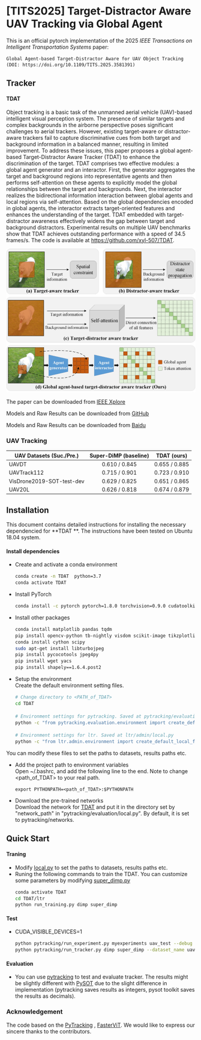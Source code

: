# [TITS2025] Target-Distractor Aware UAV Tracking via Global Agent

This is an official pytorch implementation of the 2025 *IEEE Transactions on Intelligent Transportation Systems* paper:

```
Global Agent-based Target-Distractor Aware for UAV Object Tracking 
(DOI: https://doi.org/10.1109/TITS.2025.3581391)
```

## Tracker
#### TDAT ####

Object tracking is a basic task of the unmanned aerial vehicle (UAV)-based intelligent visual perception system. 
The presence of similar targets and complex backgrounds in the airborne perspective poses significant challenges to
aerial trackers. However, existing target-aware or distractor-aware trackers fail to capture discriminative cues
from both target and background information in a balanced manner, resulting in limited improvement. 
To address these issues, this paper proposes a global agent-based Target-Distractor Aware Tracker (TDAT) to enhance 
the discrimination of the target. TDAT comprises two effective modules: a global agent generator and an interactor. 
First, the generator aggregates the target and background regions into representative agents and then performs 
self-attention on these agents to explicitly model the global relationships between the target and backgrounds. 
Next, the interactor realizes the bidirectional information interaction between global agents and local regions 
via self-attention. Based on the global dependencies encoded in global agents, the interactor extracts target-oriented
features and enhances the understanding of the target. TDAT embedded with target-distractor awareness effectively
widens the gap between target and background distractors. Experimental results on multiple UAV benchmarks show that 
TDAT achieves outstanding performance with a speed of 34.5 frames/s. The code is available at https://github.com/xyl-507/TDAT.

![image](https://github.com/xyl-507/TDAT/blob/main/figs/framework.jpg)

The paper can be downloaded from [IEEE Xplore](https://doi.org/10.1109/TITS.2025.3581391)

Models and Raw Results can be downloaded from [GitHub](https://github.com/xyl-507/TDAT/releases/tag/models%26results)

Models and Raw Results can be downloaded from [Baidu](https://pan.baidu.com/s/1ZpCMDlVvO9wpx7E9CH6UgA?pwd=1234)


### UAV Tracking

|  UAV Datasets (Suc./Pre.)  | Super-DiMP (baseline)  |    TDAT (ours)    |
| --------------------       |   :----------------:   | :---------------: | 
|          UAVDT             |      0.610 / 0.845     |   0.655 / 0.885   |
|       UAVTrack112          |      0.715 / 0.901     |   0.723 / 0.910   |
|  VisDrone2019-SOT-test-dev |      0.629 / 0.825     |   0.651 / 0.865   |
|          UAV20L            |      0.626 / 0.818     |   0.674 / 0.879   |

## Installation
This document contains detailed instructions for installing the necessary dependencied for **TDAT **. The instructions 
have been tested on Ubuntu 18.04 system.

#### Install dependencies
* Create and activate a conda environment 
    ```bash
    conda create -n TDAT  python=3.7
    conda activate TDAT 
    ```  
* Install PyTorch
    ```bash
    conda install -c pytorch pytorch=1.8.0 torchvision=0.9.0 cudatoolkit=10.2
    ```  

* Install other packages
    ```bash
    conda install matplotlib pandas tqdm
    pip install opencv-python tb-nightly visdom scikit-image tikzplotlib gdown
    conda install cython scipy
    sudo apt-get install libturbojpeg
    pip install pycocotools jpeg4py
    pip install wget yacs
    pip install shapely==1.6.4.post2
    ```  
* Setup the environment                                                                                                 
Create the default environment setting files.

    ```bash
    # Change directory to <PATH_of_TDAT>
    cd TDAT
    
    # Environment settings for pytracking. Saved at pytracking/evaluation/local.py
    python -c "from pytracking.evaluation.environment import create_default_local_file; create_default_local_file()"
    
    # Environment settings for ltr. Saved at ltr/admin/local.py
    python -c "from ltr.admin.environment import create_default_local_file; create_default_local_file()"
    ```
You can modify these files to set the paths to datasets, results paths etc.
* Add the project path to environment variables  
Open ~/.bashrc, and add the following line to the end. Note to change <path_of_TDAT> to your real path.
    ```
    export PYTHONPATH=<path_of_TDAT>:$PYTHONPATH
    ```
* Download the pre-trained networks   
Download the network for [TDAT](https://pan.baidu.com/s/15ntlgipFTmzKDclilrEg1A?pwd=1234)
and put it in the directory set by "network_path" in "pytracking/evaluation/local.py". By default, it is set to 
pytracking/networks.

## Quick Start
#### Traning
* Modify [local.py](ltr/admin/local.py) to set the paths to datasets, results paths etc.
* Runing the following commands to train the TDAT. You can customize some parameters by modifying [super_dimp.py](ltr/train_settings/dimp/super_dimp.py)
    ```bash
    conda activate TDAT
    cd TDAT/ltr
    python run_training.py dimp super_dimp
    ```  

#### Test

* CUDA_VISIBLE_DEVICES=1
    ```bash
    python pytracking/run_experiment.py myexperiments uav_test --debug 0 --threads 0
    python pytracking/run_tracker.py dimp super_dimp --dataset_name uav --sequence bike1 --debug 0 --threads 0
    ```

#### Evaluation
* You can use [pytracking](pytracking) to test and evaluate tracker. 
The results might be slightly different with [PySOT](https://github.com/STVIR/pysot) due to the slight difference in implementation (pytracking saves results as integers, pysot toolkit saves the results as decimals).
  

### Acknowledgement
The code based on the [PyTracking](https://github.com/visionml/pytracking) , [FasterViT](https://arxiv.org/abs/2306.06189).
We would like to express our sincere thanks to the contributors.
